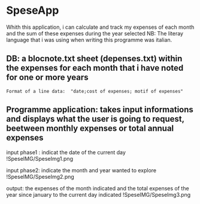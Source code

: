 # SpeseApp

Whith this application, i can calculate and track my expenses of each month and the sum of these expenses during the year selected
NB: The literay language that i was using when writing this programme was italian.

## DB: a blocnote.txt sheet (depenses.txt) within the expenses for each month that i have noted for one or more years
    Format of a line data:  "date;cost of expenses; motif of expenses"

## Programme application: takes input informations and displays what the user is going to request, beetween monthly expenses or total annual expenses
  input phase1 : indicat the date of the current day  
  !SpeseIMG/SpeseImg1.png

  input phase2: indicate the month and year wanted to explore
  !SpeseIMG/SpeseImg2.png

  output: the expenses of the month indicated and the total expenses of the year since january to the current day indicated
  !SpeseIMG/SpeseImg3.png
